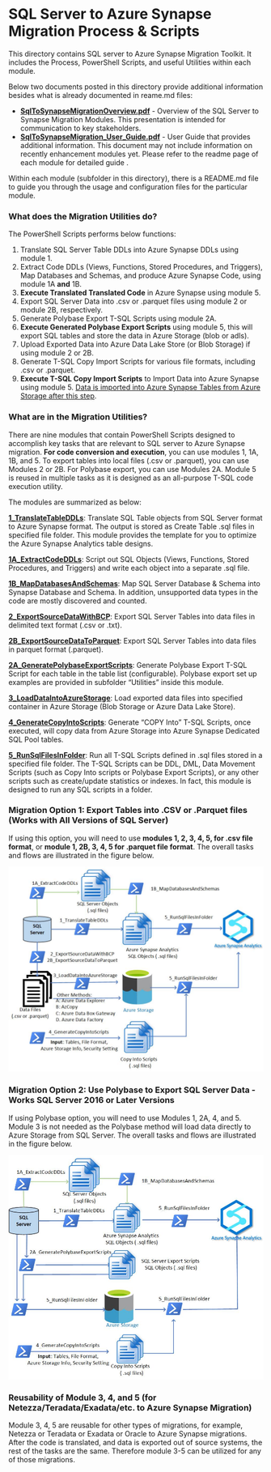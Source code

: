 # **SQL Server to Azure Synapse Migration Process & Scripts** 

This directory contains SQL server to Azure Synapse Migration Toolkit. It includes the Process, PowerShell Scripts, and useful Utilities within each module.

Below two documents posted in this directory provide additional information besides what is already documented in reame.md files:

- [**SqlToSynapseMigrationOverview.pdf**](https://github.com/microsoft/AzureSynapseScriptsAndAccelerators/blob/main/Migration/SQLServer/SqlToSynapseMigrationOverview.pdf) - Overview of the SQL Server to Synapse Migration Modules. This presentation is intended for communication to key stakeholders. 
- [**SqlToSynapseMigration_User_Guide.pdf**](https://github.com/microsoft/AzureSynapseScriptsAndAccelerators/blob/main/Migration/SQLServer/SqlToSynapseMigration_User_Guide.pdf) - User Guide that provides additional information. This document may not include information on recently enhancement modules yet. Please refer to the readme page of each module for detailed guide .

Within each module (subfolder in this directory), there is a README.md file to guide you through the usage and configuration files for the particular module. 

### **What does the Migration Utilities do?** 

The PowerShell Scripts performs below functions: 

1. Translate SQL Server Table DDLs into Azure Synapse DDLs using module 1.
1.  Extract Code DDLs (Views, Functions, Stored Procedures, and Triggers), Map Databases and Schemas, and produce Azure Synapse Code, using module 1A **and** 1B. 
2. **Execute Translated Translated Code** in Azure Synapse using module 5. 
3. Export SQL Server Data into .csv or .parquet files using module 2 or module 2B, respectively. 
4. Generate Polybase Export T-SQL Scripts using module 2A. 
5. **Execute Generated Polybase Export Scripts** using module 5, this will export SQL tables and store the data in Azure Storage (blob or adls).
6. Upload Exported Data into Azure Data Lake Store (or Blob Storage) if using module 2 or 2B. 
7. Generate T-SQL Copy Import Scripts for various file formats, including .csv or .parquet. 
8. **Execute T-SQL Copy Import Scripts** to Import Data into Azure Synapse using module 5. <u>Data is imported into Azure Synapse Tables from Azure Storage after this step</u>.

### **What are in the Migration Utilities?** 

There are nine modules that contain PowerShell Scripts designed to accomplish key tasks that are relevant to SQL server to Azure Synapse migration. **For code conversion and execution**, you can use modules 1, 1A, 1B, and 5. To export tables into local files (.csv or .parquet), you can use Modules 2 or 2B. For Polybase export, you can use Modules 2A. Module 5 is reused in multiple tasks as it is designed as an all-purpose T-SQL code execution utility. 

The modules are summarized as below:

**[1_TranslateTableDDLs](https://github.com/microsoft/AzureSynapseScriptsAndAccelerators/tree/main/Migration/SQLServer/1_TranslateTableDDLs)**: Translate SQL Table objects from SQL Server format to Azure Synapse format. The output is stored as Create Table .sql files in specified file folder. This module provides the template for you to optimize the Azure Synapse Analytics table designs. 

**[1A_ExtractCodeDDLs](https://github.com/microsoft/AzureSynapseScriptsAndAccelerators/tree/main/Migration/SQLServer/1A_ExtractCodeDDLs)**: Script out SQL Objects (Views, Functions, Stored Procedures, and Triggers) and write each object into a separate .sql file.  

**[1B_MapDatabasesAndSchemas](https://github.com/microsoft/AzureSynapseScriptsAndAccelerators/tree/main/Migration/SQLServer/1B_MapDatabasesAndSchemas)**: Map SQL Server Database & Schema into Synapse Database and Schema. In addition, unsupported data types in the code are mostly discovered and counted. 

[**2_ExportSourceDataWithBCP**](https://github.com/microsoft/AzureSynapseScriptsAndAccelerators/tree/main/Migration/SQLServer/2_ExportSourceDataWithBCP): Export SQL Server Tables into data files in delimited text format (.csv or .txt).  

[**2B_ExportSourceDataToParquet**](https://github.com/microsoft/AzureSynapseScriptsAndAccelerators/tree/main/Migration/SQLServer/2B_ExportSourceDataToParquet): Export SQL Server Tables into data files in parquet format (.parquet).  

**[2A_GeneratePolybaseExportScripts](https://github.com/microsoft/AzureSynapseScriptsAndAccelerators/tree/main/Migration/SQLServer/2A_GeneratePolybaseExportScripts)**:  Generate Polybase Export T-SQL Script for each table in the table list (configurable).  Polybase export set up examples are provided in subfolder “Utilities” inside this module. 

[**3_LoadDataIntoAzureStorage**](https://github.com/microsoft/AzureSynapseScriptsAndAccelerators/tree/main/Migration/SQLServer/3_LoadDataIntoAzureStorage): Load exported data files into specified container in Azure Storage (Blob Storage or Azure Data Lake Store).

[**4_GenerateCopyIntoScripts**](https://github.com/microsoft/AzureSynapseScriptsAndAccelerators/tree/main/Migration/SQLServer/4_GenerateCopyIntoScripts): Generate “COPY Into” T-SQL Scripts, once executed, will copy data from Azure Storage into Azure Synapse Dedicated SQL Pool tables.

[**5_RunSqlFilesInFolder**](https://github.com/microsoft/AzureSynapseScriptsAndAccelerators/tree/main/Migration/SQLServer/5_RunSqlFilesInFolder): Run all T-SQL Scripts defined in .sql files stored in a specified file folder. The T-SQL Scripts can be DDL, DML, Data Movement Scripts (such as Copy Into scripts or Polybase Export Scripts), or any other scripts such as create/update statistics or indexes. In fact, this module is designed to run any SQL scripts in a folder. 

### Migration Option 1: Export Tables into .CSV or .Parquet files (Works with All Versions of SQL Server) 

If using this option, you will need to use **modules 1, 2, 3, 4, 5, for .csv file format**, or **module 1, 2B, 3, 4, 5  for .parquet file format**. The overall tasks and flows are illustrated in the figure below. 

![BCP Option](images/Overview-All-Version-2022-Feb.jpg)

### **Migration Option 2: Use Polybase to Export SQL Server Data - Works SQL Server** 2016 or Later Versions

If using Polybase option, you will need to use Modules 1, 2A,  4, and 5. Module 3 is not needed as the Polybase method will load data directly to Azure Storage from SQL Server. The overall tasks and flows are illustrated in the figure below.

![Polybase Option](images/Overview-Polybase-2022-Feb.jpg)

### Reusability of  Module 3, 4, and 5 (for Netezza/Teradata/Exadata/etc. to Azure Synapse Migration)

Module 3, 4, 5 are reusable for other types of migrations, for example, Netezza or Teradata or Exadata or Oracle to Azure Synapse migrations. After the code is translated, and data is exported out of source systems, the rest of the tasks are the same. Therefore module 3-5 can be utilized for any of those migrations. 

